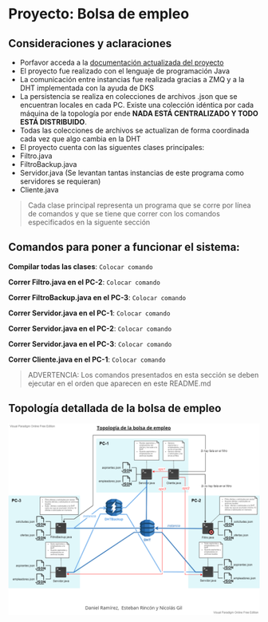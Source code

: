 # Proyecto: Bolsa de empleo

## Consideraciones y aclaraciones

* Porfavor acceda a la [documentación actualizada del proyecto](https://livejaverianaedu-my.sharepoint.com/:w:/g/personal/ramirezdr_javeriana_edu_co/EZiQu56qBnZIhyrGFe5txEkBCcjqfPlCFUjXgYsYbg7_jg?e=8ZMU4H)
* El proyecto fue realizado con el lenguaje de programación Java
* La comunicación entre instancias fue realizada gracias a ZMQ y a la DHT implementada con la ayuda de DKS
* La persistencia se realiza en colecciones de archivos .json que se encuentran locales en cada PC. Existe una colección idéntica por cada máquina de la topología por ende **NADA ESTÁ CENTRALIZADO Y TODO ESTÁ DISTRIBUIDO**.
* Todas las colecciones de archivos se actualizan de forma coordinada cada vez que algo cambia en la DHT
* El proyecto cuenta con las siguentes clases principales:
*   Filtro.java
*   FiltroBackup.java
*   Servidor.java (Se levantan tantas instancias de este programa como servidores se requieran)
*   Cliente.java
> Cada clase principal representa un programa que se corre por línea de comandos y que se tiene que correr con los comandos especificados en la siguente sección

## Comandos para poner a funcionar el sistema:

**Compilar todas las clases**: `Colocar comando`

**Correr Filtro.java en el PC-2**: `Colocar comando`

**Correr FiltroBackup.java en el PC-3**: `Colocar comando`

**Correr Servidor.java en el PC-1**: `Colocar comando`

**Correr Servidor.java en el PC-2**: `Colocar comando`

**Correr Servidor.java en el PC-3**: `Colocar comando`

**Correr Cliente.java en el PC-1**: `Colocar comando`

> ADVERTENCIA: Los comandos presentados en esta sección se deben ejecutar en el orden que aparecen en este README.md

## Topología detallada de la bolsa de empleo

![](images/topologiaBolsaDeEmpleo.png)
